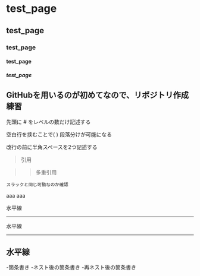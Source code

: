 # test_page
## test_page
### test_page
#### test_page 
##### test_page

## GitHubを用いるのが初めてなので、リポジトリ作成練習

先頭に # をレベルの数だけ記述する


空白行を挟むことで(  )
段落分けが可能になる

改行の前に半角スペースを2つ記述する

>引用

>>多重引用

```スラックと同じ可動なのか確認```

  
 aaa
 aaa
  
  
  
水平線
***
水平線
___
水平線
---


-箇条書き
  -ネスト後の箇条書き
    -再ネスト後の箇条書き
